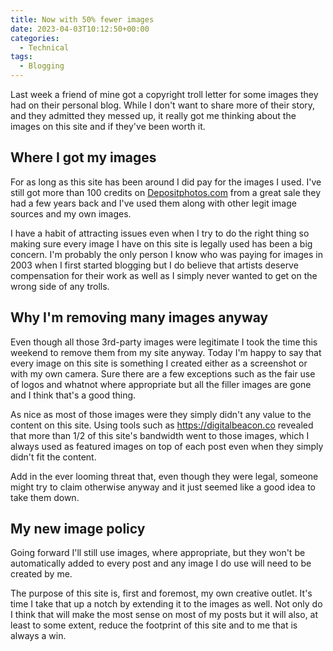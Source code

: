 ```yaml
---
title: Now with 50% fewer images
date: 2023-04-03T10:12:50+00:00
categories:
  - Technical
tags:
  - Blogging
---
```


Last week a friend of mine got a copyright troll letter for some images they had on their personal blog. While I don't want to share more of their story, and they admitted they messed up, it really got me thinking about the images on this site and if they've been worth it.

## Where I got my images

For as long as this site has been around I did pay for the images I used. I've still got more than 100 credits on [Depositphotos.com][1] from a great sale they had a few years back and I've used them along with other legit image sources and my own images.

I have a habit of attracting issues even when I try to do the right thing so making sure every image I have on this site is legally used has been a big concern. I'm probably the only person I know who was paying for images in 2003 when I first started blogging but I do believe that artists deserve compensation for their work as well as I simply never wanted to get on the wrong side of any trolls.

## Why I'm removing many images anyway

Even though all those 3rd-party images were legitimate I took the time this weekend to remove them from my site anyway. Today I'm happy to say that every image on this site is something I created either as a screenshot or with my own camera. Sure there are a few exceptions such as the fair use of logos and whatnot where appropriate but all the filler images are gone and I think that's a good thing.

As nice as most of those images were they simply didn't any value to the content on this site. Using tools such as <https://digitalbeacon.co> revealed that more than 1/2 of this site's bandwidth went to those images, which I always used as featured images on top of each post even when they simply didn't fit the content.

Add in the ever looming threat that, even though they were legal, someone might try to claim otherwise anyway and it just seemed like a good idea to take them down.

## My new image policy

Going forward I'll still use images, where appropriate, but they won't be automatically added to every post and any image I do use will need to be created by me.

The purpose of this site is, first and foremost, my own creative outlet. It's time I take that up a notch by extending it to the images as well. Not only do I think that will make the most sense on most of my posts but it will also, at least to some extent, reduce the footprint of this site and to me that is always a win.

 [1]: https://depositphotos.com